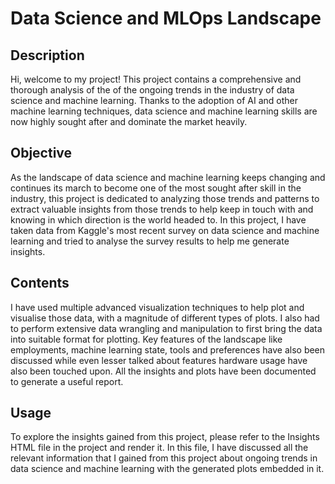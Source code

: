 # Data Science and MLOps Landscape

## Description

Hi, welcome to my project! This project contains a comprehensive and thorough analysis of the of the ongoing trends in the industry of data science and machine learning. Thanks to the adoption of AI and other machine learning techniques, data science and machine learning skills are now highly sought after and dominate the market heavily.

## Objective

As the landscape of data science and machine learning keeps changing and continues its march to become one of the most sought after skill in the industry, this project is dedicated to analyzing those trends and patterns to extract valuable insights from those trends to help keep in touch with and knowing in which direction is the world headed to. In this project, I have taken data from Kaggle's most recent survey on data science and machine learning and tried to analyse the survey results to help me generate insights.

## Contents

I have used multiple advanced visualization techniques to help plot and visualise those data, with a magnitude of different types of plots. I also had to perform extensive data wrangling and manipulation to first bring the data into suitable format for plotting. Key features of the landscape like employments, machine learning state, tools and preferences have also been discussed while even lesser talked about features hardware usage have also been touched upon. All the insights and plots have been documented to generate a useful report.

## Usage

To explore the insights gained from this project, please refer to the Insights HTML file in the project and render it. In this file, I have discussed all the relevant information that I gained from this project about ongoing trends in data science and machine learning with the generated plots embedded in it.
